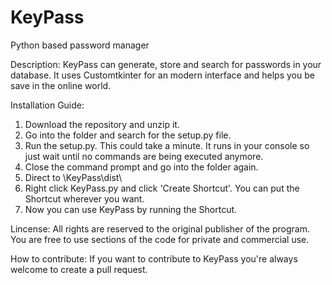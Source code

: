# KeyPass
Python based password manager

Description:
KeyPass can generate, store and search for passwords in your database. It uses Customtkinter for an modern interface and helps you be save in the online world.

Installation Guide:
1. Download the repository and unzip it.
2. Go into the folder and search for the setup.py file.
3. Run the setup.py. This could take a minute. It runs in your console so just wait until no commands are being executed anymore.
4. Close the command prompt and go into the folder again.
5. Direct to \KeyPass\dist\
6. Right click KeyPass.py and click 'Create Shortcut'. You can put the Shortcut wherever you want.
7. Now you can use KeyPass by running the Shortcut.

Lincense:
All rights are reserved to the original publisher of the program. You are free to use sections of the code for private and commercial use. 

How to contribute:
If you want to contribute to KeyPass you're always welcome to create a pull request.
